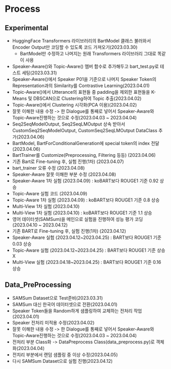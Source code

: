 # Process
## Experimental
- HuggingFace Transformers 라이브러리의 BartModel 클래스 불러와서 Encoder Output만 코딩할 수 있도록 코드 가져오기(2023.03.30)
    - BartModel만 수정하고 나머지는 원래 Transformers 라이브러리 그대로 똑같이 사용
- Speaker-Aware()와 Topic-Aware() 멤버 함수로 추가해두고 bart_test.py로 테스트 세팅(2023.03.31)
- Speaker-Aware()에서 Speaker P01을 기준으로 나머지 Speaker Token의 Representation과의 Similarity를 Contrastive Learning(2023.04.01)
- Topic-Aware()에서 Utterance의 표현들 중 padding을 제외한 표현들을 K-Means 및 DBSCAN으로 Clustering하여 Topic 추출(2023.04.02)
- Topic-Aware()에서 Clustering 시각화(PCA 이용)(2023.04.02)
- 잘못 이해한 내용 수정 -> 한 Dialogue를 통째로 넣어서 Speaker-Aware와 Topic-Aware진행하는 것으로 수정(2023.04.03 ~ 2023.04.04)
- Seq2SeqModelOutput, Seq2SeqLMOutput 상속 받아서 CustomSeq2SeqModelOutput, CustomSeq2SeqLMOutput DataClass 추가(2023.04.06)
- BartModel, BartForConditionalGeneration에 special token의 index 전달(2023.04.06)
- BartTrainer를 Customize(Preprocessing, Filtering 등등) (2023.04.06)
- 기존 Bart로 Fine-tuning 후, 실험 진행(1차) (2023.04.07)
- bart_trainer 오류 수정 (2023.04.08)
- Speaker-Aware 잘못 이해한 부분 수정 (2023.04.08)
- Speaker-Aware 1차 실험 (2023.04.09) : koBART보다 ROUGE1 기준 0.92 상승
- Topic-Aware 실험 코드 (2023.04.09)
- Topic-Aware 1차 실험 (2023.04.09) : koBART보다 ROUGE1 기준 0.8 상승
- Multi-View 1차 실험 (2023.04.10)
- Multi-View 1차 실험 (2023.04.10) : koBART보다 ROUGE1 기준 1.1 상승
- 영어 데이터셋(SAMSum)을 메인으로 실험을 진행하여 성능 평가 코딩 (2023.04.10 ~ 2023.04.12)
- 기존 BART로 Fine-tuning 후, 실험 진행(1차) (2023.04.12)
- Speaker-Aware 실험 (2023.04.12~2023.04.25) : BART보다 ROUGE1 기준 0.03 상승
- Topic-Aware 실험 (2023.04.12~2023.04.25) : BART보다 ROUGE1 기준 상승 X
- Multi-View 실험 (2023.04.18~2023.04.25) : BART보다 ROUGE1 기준 0.16 상승

## Data_PreProcessing
- SAMSum Dataset으로 Test준비(2023.03.31)
- SAMSum 대신 한국어 데이터셋으로 전환(2023.04.01)
- Speaker Token들을 Random하게 샘플링하여 교체하는 전처리 작업(2023.04.01)
- Speaker 전처리 미적용 수정(2023.04.02)
- 잘못 이해한 내용 수정 -> 한 Dialogue를 통째로 넣어서 Speaker-Aware와 Topic-Aware진행하는 것으로 수정(2023.04.03 ~ 2023.04.04)
- 전처리 부분 Class화 -> DataPreprocess Class(data_preprocess.py)로 객체화(2023.04.04)
- 전치리 부분에서 랜덤 샘플링 중 이상 수정(2023.04.05)
- 다시 SAMSum Dataset으로 실험 진행(2023.04.12)